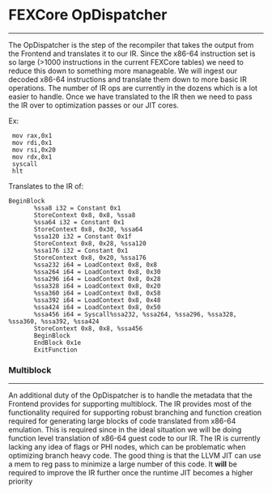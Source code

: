 # FEXCore OpDispatcher
---
The OpDispatcher is the step of the recompiler that takes the output from the Frontend and translates it to our IR.
Since the x86-64 instruction set is so large (>1000 instructions in the current FEXCore tables) we need to reduce this down to something more manageable.
We will ingest our decoded x86-64 instructions and translate them down to more basic IR operations. The number of IR ops are currently in the dozens which is a lot easier to handle.
Once we have translated to the IR then we need to pass the IR over to optimization passes or our JIT cores.

Ex:
```
 mov rax,0x1
 mov rdi,0x1
 mov rsi,0x20
 mov rdx,0x1
 syscall 
 hlt
 ```
 Translates to the IR of:
 ```
BeginBlock
        %ssa8 i32 = Constant 0x1
        StoreContext 0x8, 0x8, %ssa8
        %ssa64 i32 = Constant 0x1
        StoreContext 0x8, 0x30, %ssa64
        %ssa120 i32 = Constant 0x1f
        StoreContext 0x8, 0x28, %ssa120
        %ssa176 i32 = Constant 0x1
        StoreContext 0x8, 0x20, %ssa176
        %ssa232 i64 = LoadContext 0x8, 0x8
        %ssa264 i64 = LoadContext 0x8, 0x30
        %ssa296 i64 = LoadContext 0x8, 0x28
        %ssa328 i64 = LoadContext 0x8, 0x20
        %ssa360 i64 = LoadContext 0x8, 0x58
        %ssa392 i64 = LoadContext 0x8, 0x48
        %ssa424 i64 = LoadContext 0x8, 0x50
        %ssa456 i64 = Syscall%ssa232, %ssa264, %ssa296, %ssa328, %ssa360, %ssa392, %ssa424
        StoreContext 0x8, 0x8, %ssa456
        BeginBlock
        EndBlock 0x1e
        ExitFunction
```
### Multiblock
---
An additional duty of the OpDispatcher is to handle the metadata that the Frontend provides for supporting multiblock.
The IR provides most of the functionality required for supporting robust branching and function creation required for generating large blocks of code translated from x86-64 emulation.
This is required since in the ideal situation we will be doing function level translation of x86-64 guest code to our IR.
The IR is currently lacking any idea of flags or PHI nodes, which can be problematic when optimizing branch heavy code. The good thing is that the LLVM JIT can use a mem to reg pass to minimize a large number of this code.
It **will** be required to improve the IR further once the runtime JIT becomes a higher priority
